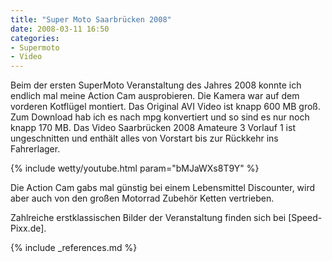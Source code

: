 ```yaml
---
title: "Super Moto Saarbrücken 2008"
date: 2008-03-11 16:50
categories: 
- Supermoto
- Video
---
```

Beim der ersten SuperMoto Veranstaltung des Jahres 2008 konnte ich endlich mal meine Action Cam ausprobieren. Die Kamera war auf dem vorderen Kotflügel montiert. Das Original AVI Video ist knapp 600 MB groß. Zum Download hab ich es nach mpg konvertiert und so sind es nur noch knapp 170 MB. Das Video Saarbrücken 2008 Amateure 3 Vorlauf 1 ist ungeschnitten und enthält alles von Vorstart bis zur Rückkehr ins Fahrerlager.

{% include wetty/youtube.html param="bMJaWXs8T9Y" %}

Die Action Cam gabs mal günstig bei einem Lebensmittel Discounter, wird aber auch von den großen Motorrad Zubehör Ketten vertrieben.

Zahlreiche erstklassischen Bilder der Veranstaltung finden sich bei [Speed-Pixx.de].

{% include _references.md %}
